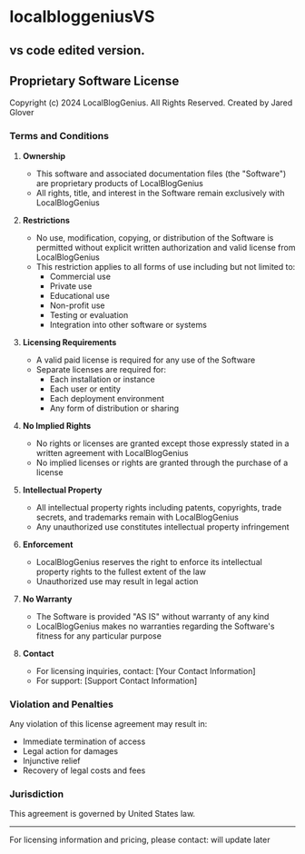 # localbloggeniusVS
vs code edited version.
-
## Proprietary Software License

Copyright (c) 2024 LocalBlogGenius. All Rights Reserved.
Created by Jared Glover 
### Terms and Conditions

1. **Ownership**
   - This software and associated documentation files (the "Software") are proprietary products of LocalBlogGenius
   - All rights, title, and interest in the Software remain exclusively with LocalBlogGenius

2. **Restrictions**
   - No use, modification, copying, or distribution of the Software is permitted without explicit written authorization and valid license from LocalBlogGenius
   - This restriction applies to all forms of use including but not limited to:
     - Commercial use
     - Private use
     - Educational use
     - Non-profit use
     - Testing or evaluation
     - Integration into other software or systems

3. **Licensing Requirements**
   - A valid paid license is required for any use of the Software
   - Separate licenses are required for:
     - Each installation or instance
     - Each user or entity
     - Each deployment environment
     - Any form of distribution or sharing

4. **No Implied Rights**
   - No rights or licenses are granted except those expressly stated in a written agreement with LocalBlogGenius
   - No implied licenses or rights are granted through the purchase of a license

5. **Intellectual Property**
   - All intellectual property rights including patents, copyrights, trade secrets, and trademarks remain with LocalBlogGenius
   - Any unauthorized use constitutes intellectual property infringement

6. **Enforcement**
   - LocalBlogGenius reserves the right to enforce its intellectual property rights to the fullest extent of the law
   - Unauthorized use may result in legal action

7. **No Warranty**
   - The Software is provided "AS IS" without warranty of any kind
   - LocalBlogGenius makes no warranties regarding the Software's fitness for any particular purpose

8. **Contact**
   - For licensing inquiries, contact: [Your Contact Information]
   - For support: [Support Contact Information]

### Violation and Penalties

Any violation of this license agreement may result in:
- Immediate termination of access
- Legal action for damages
- Injunctive relief
- Recovery of legal costs and fees

### Jurisdiction

This agreement is governed by United States law.

---

For licensing information and pricing, please contact: will update later
